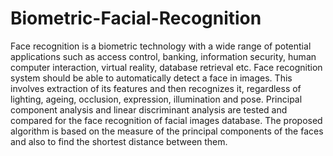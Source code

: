 # Biometric-Facial-Recognition

Face recognition is a biometric technology with a wide
range of potential applications such as access control, banking,
information security, human computer interaction, virtual
reality, database retrieval etc. Face recognition system should be
able to automatically detect a face in images. This involves
extraction of its features and then recognizes it, regardless of
lighting, ageing, occlusion, expression, illumination and pose.
Principal component analysis and linear discriminant analysis
are tested and compared for the face recognition of facial images
database. The proposed algorithm is based on the measure of the
principal components of the faces and also to find the shortest
distance between them.
